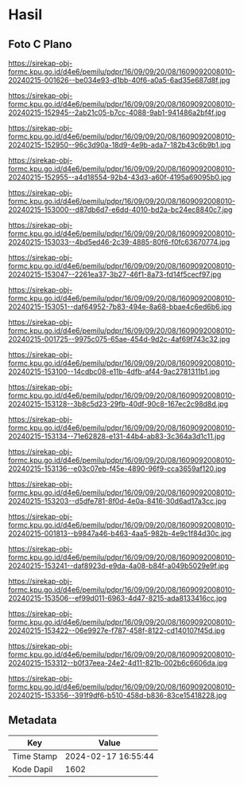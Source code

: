 # Hasil

## Foto C Plano

https://sirekap-obj-formc.kpu.go.id/d4e6/pemilu/pdpr/16/09/09/20/08/1609092008010-20240215-001626--be034e93-d1bb-40f6-a0a5-6ad35e687d8f.jpg

https://sirekap-obj-formc.kpu.go.id/d4e6/pemilu/pdpr/16/09/09/20/08/1609092008010-20240215-152945--2ab21c05-b7cc-4088-9ab1-941486a2bf4f.jpg

https://sirekap-obj-formc.kpu.go.id/d4e6/pemilu/pdpr/16/09/09/20/08/1609092008010-20240215-152950--96c3d90a-18d9-4e9b-ada7-182b43c6b9b1.jpg

https://sirekap-obj-formc.kpu.go.id/d4e6/pemilu/pdpr/16/09/09/20/08/1609092008010-20240215-152955--a4d18554-92b4-43d3-a60f-4195a69095b0.jpg

https://sirekap-obj-formc.kpu.go.id/d4e6/pemilu/pdpr/16/09/09/20/08/1609092008010-20240215-153000--d87db6d7-e6dd-4010-bd2a-bc24ec8840c7.jpg

https://sirekap-obj-formc.kpu.go.id/d4e6/pemilu/pdpr/16/09/09/20/08/1609092008010-20240215-153033--4bd5ed46-2c39-4885-80f6-f0fc63670774.jpg

https://sirekap-obj-formc.kpu.go.id/d4e6/pemilu/pdpr/16/09/09/20/08/1609092008010-20240215-153047--2261ea37-3b27-46f1-8a73-fd14f5cecf97.jpg

https://sirekap-obj-formc.kpu.go.id/d4e6/pemilu/pdpr/16/09/09/20/08/1609092008010-20240215-153051--daf64952-7b83-494e-8a68-bbae4c6ed6b6.jpg

https://sirekap-obj-formc.kpu.go.id/d4e6/pemilu/pdpr/16/09/09/20/08/1609092008010-20240215-001725--9975c075-65ae-454d-9d2c-4af69f743c32.jpg

https://sirekap-obj-formc.kpu.go.id/d4e6/pemilu/pdpr/16/09/09/20/08/1609092008010-20240215-153100--14cdbc08-e11b-4dfb-af44-9ac2781311b1.jpg

https://sirekap-obj-formc.kpu.go.id/d4e6/pemilu/pdpr/16/09/09/20/08/1609092008010-20240215-153128--3b8c5d23-29fb-40df-90c8-167ec2c98d8d.jpg

https://sirekap-obj-formc.kpu.go.id/d4e6/pemilu/pdpr/16/09/09/20/08/1609092008010-20240215-153134--71e62828-e131-44b4-ab83-3c364a3d1c11.jpg

https://sirekap-obj-formc.kpu.go.id/d4e6/pemilu/pdpr/16/09/09/20/08/1609092008010-20240215-153136--e03c07eb-f45e-4890-96f9-cca3659af120.jpg

https://sirekap-obj-formc.kpu.go.id/d4e6/pemilu/pdpr/16/09/09/20/08/1609092008010-20240215-153203--d5dfe781-8f0d-4e0a-8416-30d6ad17a3cc.jpg

https://sirekap-obj-formc.kpu.go.id/d4e6/pemilu/pdpr/16/09/09/20/08/1609092008010-20240215-001813--b9847a46-b463-4aa5-982b-4e9c1f84d30c.jpg

https://sirekap-obj-formc.kpu.go.id/d4e6/pemilu/pdpr/16/09/09/20/08/1609092008010-20240215-153241--daf8923d-e9da-4a08-b84f-a049b5029e9f.jpg

https://sirekap-obj-formc.kpu.go.id/d4e6/pemilu/pdpr/16/09/09/20/08/1609092008010-20240215-153506--ef99d011-6963-4d47-8215-ada8133416cc.jpg

https://sirekap-obj-formc.kpu.go.id/d4e6/pemilu/pdpr/16/09/09/20/08/1609092008010-20240215-153422--06e9927e-f787-458f-8122-cd140107f45d.jpg

https://sirekap-obj-formc.kpu.go.id/d4e6/pemilu/pdpr/16/09/09/20/08/1609092008010-20240215-153312--b0f37eea-24e2-4d11-821b-002b6c6606da.jpg

https://sirekap-obj-formc.kpu.go.id/d4e6/pemilu/pdpr/16/09/09/20/08/1609092008010-20240215-153356--391f9df6-b510-458d-b836-83ce15418228.jpg


## Metadata

| Key        | Value               |
| ---------- | ------------------- |
| Time Stamp | 2024-02-17 16:55:44 |
| Kode Dapil | 1602                |



